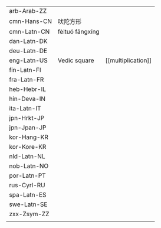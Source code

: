 | | | |
|-|-|-|
| arb-Arab-ZZ |  |  |
| cmn-Hans-CN | 吠陀方形 |  |
| cmn-Latn-CN | fèituó fāngxíng |  |
| dan-Latn-DK |  |  |
| deu-Latn-DE |  |  |
| eng-Latn-US | Vedic square | [[multiplication]] |
| fin-Latn-FI |  |  |
| fra-Latn-FR |  |  |
| heb-Hebr-IL |  |  |
| hin-Deva-IN |  |  |
| ita-Latn-IT |  |  |
| jpn-Hrkt-JP |  |  |
| jpn-Jpan-JP |  |  |
| kor-Hang-KR |  |  |
| kor-Kore-KR |  |  |
| nld-Latn-NL |  |  |
| nob-Latn-NO |  |  |
| por-Latn-PT |  |  |
| rus-Cyrl-RU |  |  |
| spa-Latn-ES |  |  |
| swe-Latn-SE |  |  |
| zxx-Zsym-ZZ |  |  |
|  |  |  |
